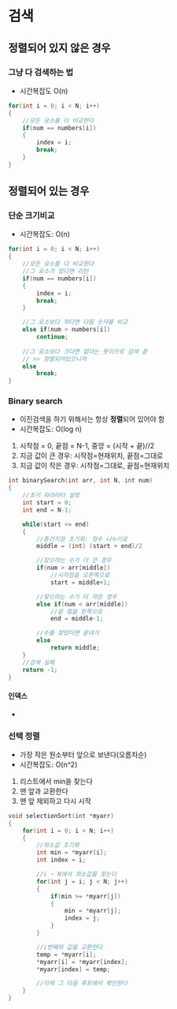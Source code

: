 # 검색
## 정렬되어 있지 않은 경우
### 그냥 다 검색하는 법
- 시간복잡도 O(n)
```c
for(int i = 0; i < N; i++)
{   
    //모든 요소를 다 비교한다
    if(num == numbers[i])
    {
        index = i;
        break;
    }
}
```

## 정렬되어 있는 경우
### 단순 크기비교
- 시간복잡도: O(n)
``` c
for(int i = 0; i < N; i++)
{   
    //모든 요소를 다 비교한다
    //그 요소가 있다면 리턴
    if(num == numbers[i])
    {
        index = i;
        break;
    }

    //그 요소보다 작다면 다음 숫자를 비교
    else if(num > numbers[i])
        continue;
    
    //그 요소보다 크다면 없다는 뜻이므로 검색 끝
    // >> 정렬되어있으니까
    else
        break;
}
```

### Binary search
- 이진검색을 하기 위해서는 항상 **정렬**되어 있어야 함
- 시간복잡도: O(log n)
1. 시작점 = 0, 끝점 = N-1, 중앙 = (시작 + 끝)//2
2. 지금 값이 큰 경우: 시작점=현재위치, 끝점=그대로
3. 지금 값이 작은 경우: 시작점=그대로, 끝점=현재위치
```c
int binarySearch(int arr, int N, int num)
{
    //초기 파라미터 설정
    int start = 0;
    int end = N-1;

    while(start <= end)
    {
        //중간지점 초기화: 정수 나누기로
        middle = (int) (start + end)/2

        //찾으려는 수가 더 큰 경우
        if(num > arr[middle])
            //시작점을 오른쪽으로
            start = middle+1;

        //찾으려는 수가 더 작은 경우
        else if(num < arr[middle])
            //끝 점을 왼쪽으로
            end = middle-1;

        //수를 찾았다면 끝내기
        else
            return middle;
    }
    //검색 실패
    return -1;
}
```

#### 인덱스
- 

### 선택 정렬
- 가장 작은 원소부터 앞으로 보낸다(오름차순)
- 시간복잡도: O(n^2)
1. 리스트에서 min을 찾는다
2. 맨 앞과 교환한다
3. 맨 앞 제외하고 다시 시작
```c
void selectionSort(int *myarr)
{
    for(int i = 0; i < N; i++)
    {
        //최소값 초기화
        int min = *myarr[i];
        int index = i;

        //i ~ N에서 최소값을 찾는다
        for(int j = i; j < N; j++)
        {
            if(min >= *myarr[j])
            {
                min = *myarr[j];
                index = j;
            }
        }

        //i번째와 값을 교환한다
        temp = *myarr[i];
        *myarr[i] = *myarr[index];
        *myarr[index] = temp;

        //이제 그 다음 루프에서 확인한다
    }
}
```